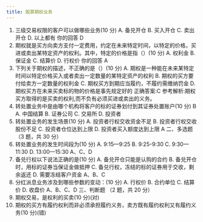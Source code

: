```yaml
---
title: 股票期权业务
---
```


1. 三级交易权限的客户可以做哪些业务(10 分)
   A. 备兑开仓
   B. 买入开仓
   C. 卖出开仓
   D. 以上都有
   你的回答 D
2. 期权就是买方向卖方支付一定费用，约定在未来特定时间，以特定的价格，买进或卖出某特定资产的权利。其中，特定的价格是指（）(10 分)
   A. 权利金
   B. 保证金
   C. 结算价
   D. 行权价
   你的回答 A
3. 下列关于期权的描述，不正确的是（）(10 分)
   A. 期权是一种能在未来某特定时间以特定价格买入或者卖出一定数量的某特定资产的权利
   B. 期权的买方要付给卖方一定数量的权利金
   C. 期权买方到期应当履约，不履约需缴纳罚金
   D. 期权买方在未来买卖标的物的价格是事先规定好的
   正确答案:C
   参考解析:期权买方取得的是买卖的权利,而不负有必须买进或卖出的义务。
4. 转处置业务中是由哪个机构将客户的标的证券划付到其证券处置账户(10 分) B
   A. 中国结算
   B. 证券公司
   C. 交易所
   D. 投资者
5. 转处置业务的发生场景(10 分)
   A. 投资者行权交收资金不足
   B. 投资者行权交收股份不足
   C. 投资者仓位达到上限
   D. 投资者买入额度达到上限
   A
   二、多选题 （3 题，共 30 分）
6. 转处置业务的发生时间段为(10 分)
   A. 9:15—9:25
   B. 9:25-9:30
   C. 9:30—11:30
   D. 13:00—15:30
   A、C、D
7. 备兑行权以下说法正确的是(10 分)
   A. 备兑开仓只能是认购的合约
   B. 备兑开仓时，用标的证券当保证金做抵押
   C. 备兑行权，冻结的标的证券用于交收，剩余返还
   D. 需要冻结客户资金
   A、B、C
8. 分红派息业务涉及到哪些参数的变动：(10 分)
   A. 行权价
   B. 合约单位
   C. 结算价
   D. 收盘价
   A、B、C、D
   三、判断题 （2 题，共 20 分）
9. 期权交易，是权利的买卖(10 分)(对)
10. 期权的买方有履约权利而非必须承担履约义务，卖方既有履约权利又有履约义务(10 分)(错)
